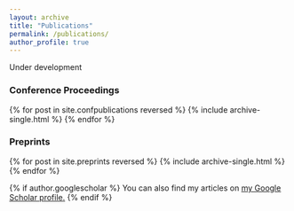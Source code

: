 ```yaml
---
layout: archive
title: "Publications"
permalink: /publications/
author_profile: true
---
```


Under development

### Conference Proceedings

{% for post in site.confpublications reversed %}
  {% include archive-single.html %}
{% endfor %}

### Preprints

{% for post in site.preprints reversed %}
  {% include archive-single.html %}
{% endfor %}

{% if author.googlescholar %}
  You can also find my articles on <u><a href="{{author.googlescholar}}">my Google Scholar profile</a>.</u>
{% endif %}
